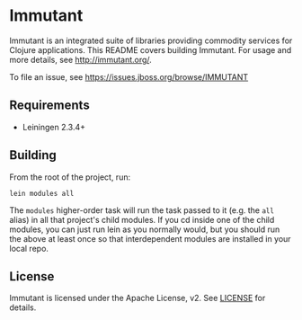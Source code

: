 # Immutant

Immutant is an integrated suite of libraries providing commodity
services for Clojure applications. This README covers building
Immutant. For usage and more details, see http://immutant.org/.

To file an issue, see https://issues.jboss.org/browse/IMMUTANT


## Requirements

* Leiningen 2.3.4+


## Building

From the root of the project, run:

    lein modules all

The `modules` higher-order task will run the task passed to it (e.g.
the `all` alias) in all that project's child modules. If you cd inside
one of the child modules, you can just run lein as you normally would,
but you should run the above at least once so that interdependent
modules are installed in your local repo.


## License

Immutant is licensed under the Apache License, v2. See
[LICENSE](LICENSE) for details.


